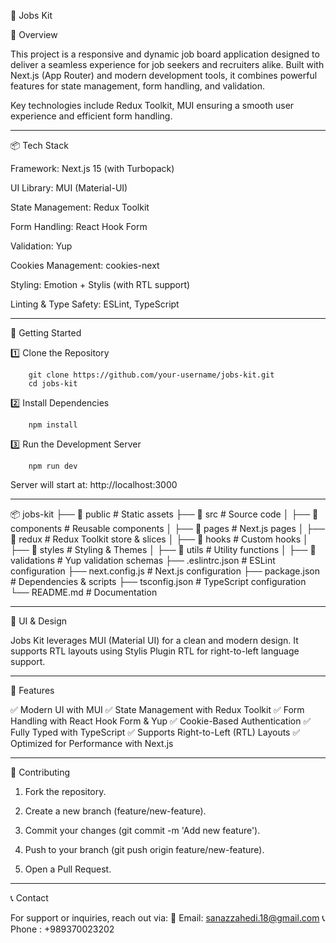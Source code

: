 
🚀 Jobs Kit

📌 Overview

This project is a responsive and dynamic job board application designed to deliver a seamless experience for job seekers and recruiters alike. Built with Next.js (App Router) and modern development tools, it combines powerful features for state management, form handling, and validation.

Key technologies include Redux Toolkit, MUI ensuring a smooth user experience and efficient form handling.

----------------------------------------------------------------------------------------------

📦 Tech Stack

Framework: Next.js 15 (with Turbopack)

UI Library: MUI (Material-UI)

State Management: Redux Toolkit

Form Handling: React Hook Form

Validation: Yup

Cookies Management: cookies-next

Styling: Emotion + Stylis (with RTL support)

Linting & Type Safety: ESLint, TypeScript

----------------------------------------------------------------------------------------------
🚀 Getting Started

1️⃣ Clone the Repository

        git clone https://github.com/your-username/jobs-kit.git
        cd jobs-kit

2️⃣ Install Dependencies

        npm install

 3️⃣ Run the Development Server

        npm run dev

Server will start at: http://localhost:3000               

----------------------------------------------------------------------------------------------
📦 jobs-kit
├── 📂 public         # Static assets
├── 📂 src            # Source code
│   ├── 📂 components # Reusable components
│   ├── 📂 pages      # Next.js pages
│   ├── 📂 redux      # Redux Toolkit store & slices
│   ├── 📂 hooks      # Custom hooks
│   ├── 📂 styles     # Styling & Themes
│   ├── 📂 utils      # Utility functions
│   ├── 📂 validations # Yup validation schemas
├── .eslintrc.json    # ESLint configuration
├── next.config.js    # Next.js configuration
├── package.json      # Dependencies & scripts
├── tsconfig.json     # TypeScript configuration
└── README.md         # Documentation

----------------------------------------------------------------------------------------------
🎨 UI & Design

Jobs Kit leverages MUI (Material UI) for a clean and modern design. It supports RTL layouts using Stylis Plugin RTL for right-to-left language support.

----------------------------------------------------------------------------------------------
🎯 Features

✅ Modern UI with MUI
✅ State Management with Redux Toolkit
✅ Form Handling with React Hook Form & Yup
✅ Cookie-Based Authentication
✅ Fully Typed with TypeScript
✅ Supports Right-to-Left (RTL) Layouts
✅ Optimized for Performance with Next.js

----------------------------------------------------------------------------------------------
🤝 Contributing

1. Fork the repository.

2. Create a new branch (feature/new-feature).

3. Commit your changes (git commit -m 'Add new feature').

4. Push to your branch (git push origin feature/new-feature).

5. Open a Pull Request.

----------------------------------------------------------------------------------------------
📞 Contact

For support or inquiries, reach out via:
📧 Email: sanazzahedi.18@gmail.com
📞 Phone : +989370023202